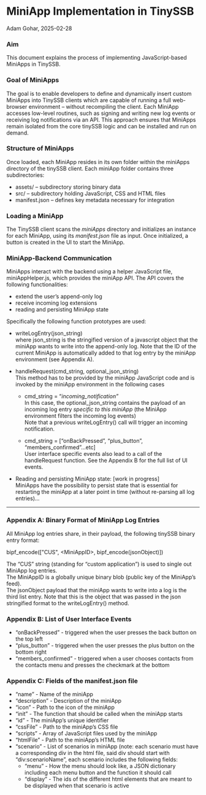 # MiniApp Implementation in TinySSB
Adam Gohar, 2025-02-28

### Aim  
This document explains the process of implementing JavaScript-based MiniApps in TinySSB.

### Goal of MiniApps  
The goal is to enable developers to define and dynamically insert custom MiniApps into TinySSB clients which are capable of running a full web-browser environment – without recompiling the client. Each MiniApp accesses low-level routines, such as signing and writing new log events or receiving log notifications via an API. This approach ensures that MiniApps remain isolated from the core tinySSB logic and can be installed and run on demand.

### Structure of MiniApps
Once loaded, each MiniApp resides in its own folder within the miniApps directory of the tinySSB client. Each miniApp folder contains three subdirectories:

* assets/ – subdirectory storing binary data  
* src/ – subdirectory holding JavaScript, CSS and HTML files  
* manifest.json – defines key metadata necessary for integration

### Loading a MiniApp
The TinySSB client scans the *miniApps* directory and initializes an instance for each MiniApp, using its *manifest.json* file as input. Once initialized, a button is created in the UI to start the MiniApp.

### MiniApp-Backend Communication
MiniApps interact with the backend using a helper JavaScript file, miniAppHelper.js, which provides the miniApp API. The API covers the following functionalities:

- extend the user’s append-only log  
- receive incoming log extensions  
- reading and persisting MiniApp state

Specifically the following function prototypes are used:

- writeLogEntry(json\_string)  
  where json\_string is the stringified version of a javascript object that the miniApp wants to write into the append-only log. Note that the ID of the current MiniApp is automatically added to that log entry by the miniApp environment (see Appendix A).

- handleRequest(cmd\_string, optional\_json\_string)  
  This method has to be provided by the miniApp JavaScript code and is invoked by the miniApp environment in the following cases

  - cmd\_string \= “*incoming\_notification”*  
    In this case, the optional\_json\_string contains the payload of an incoming log entry *specific to this miniApp* (the MiniApp environment filters the incoming log events)  
    Note that a previous writeLogEntry() call will trigger an incoming notification.

  - cmd\_string \= \[“onBackPressed”, “plus\_button”, “members\_confirmed”...etc\]  
    User interface specific events also lead to a call of the handleRequest function. See the Appendix B for the full list of UI events.

- Reading and persisting MiniApp state: \[work in progress\]  
  MiniApps have the possibility to persist state that is essential for restarting the miniApp at a later point in time (without re-parsing all log entries)...

---

### Appendix A: Binary Format of MiniApp Log Entries

All MiniApp log entries share, in their payload, the following tinySSB binary entry format:

bipf\_encode(\["CUS", \<MiniAppID\>, bipf\_encode(jsonObject)\])

The “CUS” string (standing for “custom application”) is used to single out MiniApp log entries.  
The MiniAppID is a globally unique binary blob (public key of the MiniApp’s feed).  
The jsonObject payload that the miniApp wants to write into a log is the third list entry. Note that this is the object that was passed in the json stringified format to the writeLogEntry() method.

### Appendix B: List of User Interface Events

- “onBackPressed” \- triggered when the user presses the back button on the top left  
- “plus\_button” \- triggered when the user presses the plus button on the bottom right  
- “members\_confirmed” \- triggered when a user chooses contacts from the contacts menu and presses the checkmark at the bottom

### Appendix C: Fields of the manifest.json file

- “name” \- Name of the miniApp  
- “description” \- Description of the miniApp  
- “icon” \- Path to the icon of the miniApp  
- “init” \- The function that should be called when the miniApp starts  
- “id” \- The miniApp’s unique identifier  
- “cssFile” \- Path to the miniApp’s CSS file  
- “scripts” \- Array of JavaScript files used by the miniApp  
- “htmlFile” \- Path to the miniApp’s HTML file  
- “scenario” \- List of scenarios in miniApp (note: each scenario must have a corresponding div in the html file, said div should start with “div:scenarioName”, each scenario includes the following fields:  
  - “menu” \- How the menu should look like, a JSON dictionary including each menu button and the function it should call  
  - “display” \- The ids of the different html elements that are meant to be displayed when that scenario is active